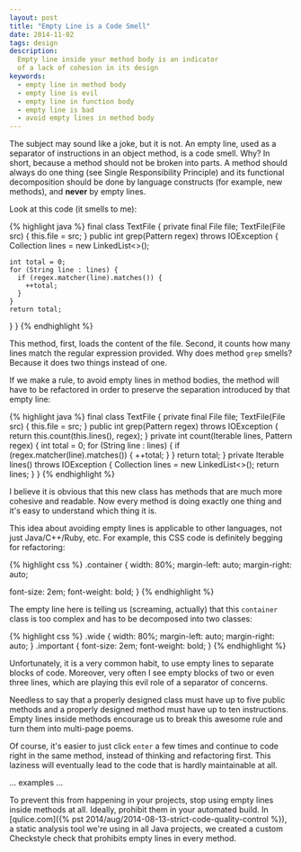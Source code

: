 ```yaml
---
layout: post
title: "Empty Line is a Code Smell"
date: 2014-11-02
tags: design
description:
  Empty line inside your method body is an indicator
  of a lack of cohesion in its design
keywords:
  - empty line in method body
  - empty line is evil
  - empty line in function body
  - empty line is bad
  - avoid empty lines in method body
---
```


The subject may sound like a joke, but it is not. An empty line,
used as a separator of instructions in an object method, is a code smell.
Why? In short, because a method should not be broken into parts. A method
should always do one thing (see Single Responsibility Principle) and its
functional decomposition should be done by language constructs
(for example, new methods), and **never** by empty lines.

<!--more-->

Look at this code (it smells to me):

{% highlight java %}
final class TextFile {
  private final File file;
  TextFile(File src) {
    this.file = src;
  }
  public int grep(Pattern regex) throws IOException {
    Collection<String> lines = new LinkedList<>();

    int total = 0;
    for (String line : lines) {
      if (regex.matcher(line).matches()) {
        ++total;
      }
    }
    return total;
  }
}
{% endhighlight %}

This method, first, loads the content of the file. Second, it
counts how many lines match the regular expression provided. Why does
method `grep` smells? Because it does two things instead of one.

If we make a rule, to avoid empty lines in method bodies, the method
will have to be refactored in order to preserve the separation
introduced by that empty line:

{% highlight java %}
final class TextFile {
  private final File file;
  TextFile(File src) {
    this.file = src;
  }
  public int grep(Pattern regex) throws IOException {
    return this.count(this.lines(), regex);
  }
  private int count(Iterable<String> lines, Pattern regex) {
    int total = 0;
    for (String line : lines) {
      if (regex.matcher(line).matches()) {
        ++total;
      }
    }
    return total;
  }
  private Iterable<String> lines() throws IOException {
    Collection<String> lines = new LinkedList<>();
    return lines;
  }
}
{% endhighlight %}

I believe it is obvious that this new class has methods that are
much more cohesive and readable. Now every method is doing exactly
one thing and it's easy to understand which thing it is.

This idea about avoiding empty lines is applicable to other languages,
not just Java/C++/Ruby, etc. For example, this CSS code is
definitely begging for refactoring:

{% highlight css %}
.container {
  width: 80%;
  margin-left: auto;
  margin-right: auto;

  font-size: 2em;
  font-weight: bold;
}
{% endhighlight %}

The empty line here is telling us (screaming, actually) that this `container`
class is too complex and has to be decomposed into two classes:

{% highlight css %}
.wide {
  width: 80%;
  margin-left: auto;
  margin-right: auto;
}
.important {
  font-size: 2em;
  font-weight: bold;
}
{% endhighlight %}

Unfortunately, it is a very common habit, to use empty lines to
separate blocks of code. Moreover, very often I see empty blocks of
two or even three lines, which are playing this evil role of a
separator of concerns.

Needless to say that a properly designed class must have up to five public
methods and a properly designed method must have up to ten instructions.
Empty lines inside methods encourage us to break this awesome rule and
turn them into multi-page poems.

Of course, it's easier to just click `enter` a few times and continue to
code right in the same method, instead of thinking and refactoring first.
This laziness will eventually lead to the code that is hardly maintainable
at all.

... examples ...

To prevent this from happening in your projects, stop using empty
lines inside methods at all. Ideally, prohibit them in your automated build.
In [qulice.com]({% pst 2014/aug/2014-08-13-strict-code-quality-control %}),
a static analysis tool we're using in all Java projects,
we created a custom Checkstyle check that prohibits empty lines in every
method.
